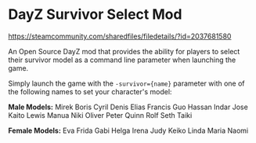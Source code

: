# DayZ Survivor Select Mod

<https://steamcommunity.com/sharedfiles/filedetails/?id=2037681580>

An Open Source DayZ mod that provides the ability for players to select their survivor model as a command line parameter when launching the game.

Simply launch the game with the `-survivor={name}` parameter with one of the following names to set your character's model:

**Male Models:**
Mirek
Boris
Cyril
Denis
Elias
Francis
Guo
Hassan
Indar
Jose
Kaito
Lewis
Manua
Niki
Oliver
Peter
Quinn
Rolf
Seth
Taiki

**Female Models:**
Eva
Frida
Gabi
Helga
Irena
Judy
Keiko
Linda
Maria
Naomi
